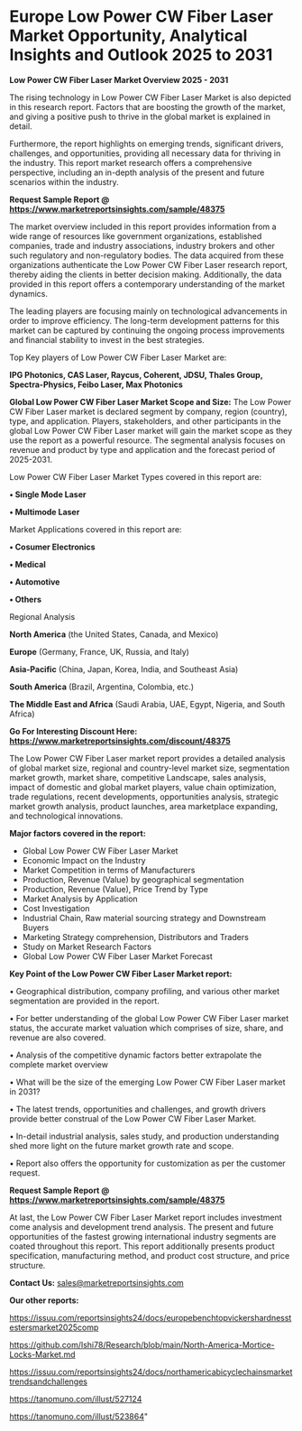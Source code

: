 # Europe Low Power CW Fiber Laser Market Opportunity, Analytical Insights and Outlook 2025 to 2031

<Strong> Low Power CW Fiber Laser Market Overview 2025 - 2031</strong>

The rising technology in Low Power CW Fiber Laser Market is also depicted in this research report. Factors that are boosting the growth of the market, and giving a positive push to thrive in the global market is explained in detail.

Furthermore, the report highlights on emerging trends, significant drivers, challenges, and opportunities, providing all necessary data for thriving in the industry. This report market research offers a comprehensive perspective, including an in-depth analysis of the present and future scenarios within the industry.

<strong>Request Sample Report @ <a href=https://www.marketreportsinsights.com/sample/48375>https://www.marketreportsinsights.com/sample/48375</a></strong>

The market overview included in this report provides information from a wide range of resources like government organizations, established companies, trade and industry associations, industry brokers and other such regulatory and non-regulatory bodies. The data acquired from these organizations authenticate the Low Power CW Fiber Laser research report, thereby aiding the clients in better decision making. Additionally, the data provided in this report offers a contemporary understanding of the market dynamics.

The leading players are focusing mainly on technological advancements in order to improve efficiency. The long-term development patterns for this market can be captured by continuing the ongoing process improvements and financial stability to invest in the best strategies.

Top Key players of Low Power CW Fiber Laser Market are:

<strong>IPG Photonics, CAS Laser, Raycus, Coherent, JDSU, Thales Group, Spectra-Physics, Feibo Laser, Max Photonics</strong>

<strong><b>Global Low Power CW Fiber Laser Market Scope and Size:</b></strong>
The Low Power CW Fiber Laser market is declared segment by company, region (country), type, and application. Players, stakeholders, and other participants in the global Low Power CW Fiber Laser market will gain the market scope as they use the report as a powerful resource. The segmental analysis focuses on revenue and product by type and application and the forecast period of 2025-2031.

Low Power CW Fiber Laser Market Types covered in this report are:

<strong>•  Single Mode Laser

•  Multimode Laser</strong>

Market Applications covered in this report are:

<strong>•  Cosumer Electronics

•  Medical

•  Automotive

•  Others</strong> 

Regional Analysis

<strong>North America</strong> (the United States, Canada, and Mexico)

<strong>Europe</strong> (Germany, France, UK, Russia, and Italy)

<strong>Asia-Pacific</strong> (China, Japan, Korea, India, and Southeast Asia)

<strong>South America</strong> (Brazil, Argentina, Colombia, etc.)

<strong>The Middle East and Africa</strong> (Saudi Arabia, UAE, Egypt, Nigeria, and South Africa)

<strong>Go For Interesting Discount Here: <a href=https://www.marketreportsinsights.com/discount/48375>https://www.marketreportsinsights.com/discount/48375</a></strong>

The Low Power CW Fiber Laser market report provides a detailed analysis of global market size, regional and country-level market size, segmentation market growth, market share, competitive Landscape, sales analysis, impact of domestic and global market players, value chain optimization, trade regulations, recent developments, opportunities analysis, strategic market growth analysis, product launches, area marketplace expanding, and technological innovations.

<strong><b>Major factors covered in the report:</b></strong>
<ul>
  <li>Global Low Power CW Fiber Laser Market </li>
  <li>Economic Impact on the Industry</li>
  <li>Market Competition in terms of Manufacturers</li>
  <li>Production, Revenue (Value) by geographical segmentation</li>
  <li>Production, Revenue (Value), Price Trend by Type</li>
  <li>Market Analysis by Application</li>
  <li>Cost Investigation</li>
  <li>Industrial Chain, Raw material sourcing strategy and Downstream Buyers</li>
  <li>Marketing Strategy comprehension, Distributors and Traders</li>
  <li>Study on Market Research Factors</li>
  <li>Global Low Power CW Fiber Laser Market Forecast</li>
</ul>

<strong><b>Key Point of the Low Power CW Fiber Laser Market report:</b></strong>

• Geographical distribution, company profiling, and various other market segmentation are provided in the report.

• For better understanding of the global Low Power CW Fiber Laser market status, the accurate market valuation which comprises of size, share, and revenue are also covered.

• Analysis of the competitive dynamic factors better extrapolate the complete market overview

• What will be the size of the emerging Low Power CW Fiber Laser market in 2031?

• The latest trends, opportunities and challenges, and growth drivers provide better construal of the Low Power CW Fiber Laser Market.

• In-detail industrial analysis, sales study, and production understanding shed more light on the future market growth rate and scope.

• Report also offers the opportunity for customization as per the customer request.

<strong>Request Sample Report @ <a href=https://www.marketreportsinsights.com/sample/48375>https://www.marketreportsinsights.com/sample/48375</a></strong>

At last, the Low Power CW Fiber Laser Market report includes investment come analysis and development trend analysis. The present and future opportunities of the fastest growing international industry segments are coated throughout this report. This report additionally presents product specification, manufacturing method, and product cost structure, and price structure.

<strong>Contact Us:</strong>
sales@marketreportsinsights.com

<strong>Our other reports:</strong>

<a href=https://issuu.com/reportsinsights24/docs/europebenchtopvickershardnesstestersmarket2025comp>https://issuu.com/reportsinsights24/docs/europebenchtopvickershardnesstestersmarket2025comp</a>

<a href=https://github.com/Ishi78/Research/blob/main/North-America-Mortice-Locks-Market.md>https://github.com/Ishi78/Research/blob/main/North-America-Mortice-Locks-Market.md</a>

<a href=https://issuu.com/reportsinsights24/docs/northamericabicyclechainsmarkettrendsandchallenges>https://issuu.com/reportsinsights24/docs/northamericabicyclechainsmarkettrendsandchallenges</a>

<a href=https://tanomuno.com/illust/527124>https://tanomuno.com/illust/527124</a>

<a href=https://tanomuno.com/illust/523864>https://tanomuno.com/illust/523864</a>"
